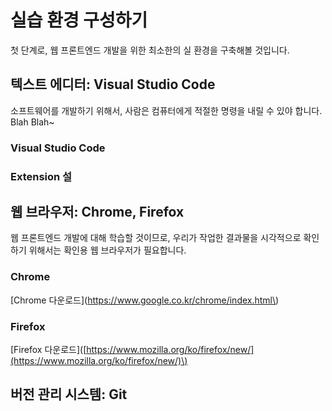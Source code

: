 # 실습 환경 구성하기

첫 단계로, 웹 프론트엔드 개발을 위한 최소한의 실 환경을 구축해볼 것입니다.

## 텍스트 에디터: Visual Studio Code

소프트웨어를 개발하기 위해서, 사람은 컴퓨터에게 적절한 명령을 내릴 수 있야 합니다. Blah Blah~

### Visual Studio Code

### Extension 설

## 웹 브라우저: Chrome, Firefox

웹 프론트엔드 개발에 대해 학습할 것이므로, 우리가 작업한 결과물을 시각적으로 확인하기 위해서는 확인용 웹 브라우저가 필요합니다.

### Chrome

\[Chrome 다운로드\]\(https://www.google.co.kr/chrome/index.html\)

### Firefox

\[Firefox 다운로드\]\([https://www.mozilla.org/ko/firefox/new/](https://www.mozilla.org/ko/firefox/new/)\)

## 버전 관리 시스템: Git



